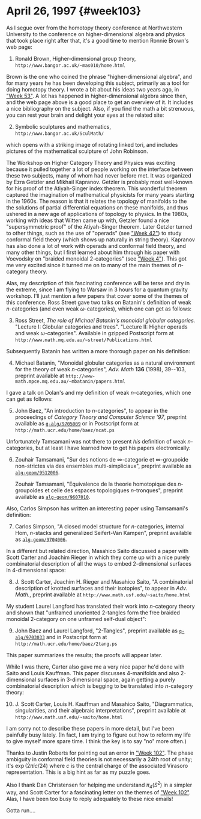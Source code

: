 # April 26, 1997 {#week103}

As I segue over from the homotopy theory conference at Northwestern
University to the conference on higher-dimensional algebra and physics
that took place right after that, it's a good time to mention Ronnie
Brown's web page:

1) Ronald Brown, Higher-dimensional group theory, `http://www.bangor.ac.uk/~mas010/home.html`

Brown is the one who coined the phrase "higher-dimensional algebra",
and for many years he has been developing this subject, primarily as a
tool for doing homotopy theory. I wrote a bit about his ideas two years
ago, in ["Week 53"](#week53). A lot has happened in
higher-dimensional algebra since then, and the web page above is a good
place to get an overview of it. It includes a nice bibliography on the
subject. Also, if you find the math a bit strenuous, you can rest your
brain and delight your eyes at the related site:

2) Symbolic sculptures and mathematics, `http://www.bangor.ac.uk/SculMath/`

which opens with a striking image of rotating linked tori, and includes
pictures of the mathematical sculpture of John Robinson.

The Workshop on Higher Category Theory and Physics was exciting because
it pulled together a lot of people working on the interface between
these two subjects, many of whom had never before met. It was organized
by Ezra Getzler and Mikhail Kapranov. Getzler is probably most
well-known for his proof of the Atiyah-Singer index theorem. This
wonderful theorem captured the imagination of mathematical physicists
for many years starting in the 1960s. The reason is that it relates the
topology of manifolds to the the solutions of partial differential
equations on these manifolds, and thus ushered in a new age of
applications of topology to physics. In the 1980s, working with ideas
that Witten came up with, Getzler found a nice "supersymmetric proof"
of the Atiyah-Singer theorem. Later Getzler turned to other things, such
as the use of "operads" (see ["Week 42"](#week42)) to study
conformal field theory (which shows up naturally in string theory).
Kapranov has also done a lot of work with operads and conformal field
theory, and many other things, but I first learned about him through his
paper with Voevodsky on "braided monoidal $2$-categories" (see
["Week 4"](#week4)). This got me very excited since it turned me on
to many of the main themes of $n$-category theory.

Alas, my description of this fascinating conference will be terse and
dry in the extreme, since I am flying to Warsaw in 3 hours for a quantum
gravity workshop. I'll just mention a few papers that cover some of the
themes of this conference. Ross Street gave two talks on Batanin's
definition of weak $n$-categories (and even weak $\omega$-categories), which one
can get as follows:

3) Ross Street, _The role of Michael Batanin's monoidal globular categories._ "Lecture I: Globular categories and trees". "Lecture II: Higher operads and weak $\omega$-categories". Available in gzipped Postscript form at `http://www.math.mq.edu.au/~street/Publications.html`

Subsequently Batanin has written a more thorough paper on his
definition:

4) Michael Batanin, "Monoidal globular categories as a natural environment for the theory of weak $n$-categories", _Adv. Math_ **136** (1998), 39--103, preprint available at `http://www-math.mpce.mq.edu.au/~mbatanin/papers.html`

I gave a talk on Dolan's and my definition of weak $n$-categories, which
one can get as follows:

5) John Baez, "An introduction to $n$-categories", to appear in the proceedings of _Category Theory and Computer Science '97_, preprint available as [`q-alg/9705009`](https://arxiv.org/abs/q-alg/9705009) or in Postscript form at `http://math.ucr.edu/home/baez/ncat.ps`

Unfortunately Tamsamani was not there to present *his* definition of
weak $n$-categories, but at least I have learned how to get his papers
electronically:

6) Zouhair Tamsamani, "Sur des notions de $\infty$-categorie et $\infty$-groupoide non-strictes via des ensembles multi-simpliciaux", preprint available as [`alg-geom/9512006`](https://arxiv.org/abs/alg-geom/9512006).

    Zouhair Tamsamani, "Equivalence de la theorie homotopique des $n$-groupoides et celle des espaces topologiques $n$-tronques", preprint available as [`alg-geom/9607010`](https://arxiv.org/abs/alg-geom/9607010).

Also, Carlos Simpson has written an interesting paper using Tamsamani's
definition:

7) Carlos Simpson, "A closed model structure for $n$-categories, internal Hom, $n$-stacks and generalized Seifert-Van Kampen", preprint available as [`alg-geom/9704006`](https://arxiv.org/abs/alg-geom/9704006).

In a different but related direction, Masahico Saito discussed a paper
with Scott Carter and Joachim Rieger in which they come up with a nice
purely combinatorial description of all the ways to embed $2$-dimensional
surfaces in $4$-dimensional space:

8) J. Scott Carter, Joachim H. Rieger and Masahico Saito, "A
combinatorial description of knotted surfaces and their isotopies", to
appear in _Adv. Math._, preprint available at `http://www.math.usf.edu/~saito/home.html`

My student Laurel Langford has translated their work into $n$-category
theory and shown that "unframed unoriented 2-tangles form the free
braided monoidal $2$-category on one unframed self-dual object":

9) John Baez and Laurel Langford, "2-Tangles", preprint available as [`q-alg/9703033`](https://arxiv.org/abs/q-alg/9703033) and in Postscript form at `http://math.ucr.edu/home/baez/2tang.ps`

This paper summarizes the results; the proofs will appear later.

While I was there, Carter also gave me a very nice paper he'd done with
Saito and Louis Kauffman. This paper discusses 4-manifolds and also
2-dimensional surfaces in $3$-dimensional space, again getting a purely
combinatorial description which is begging to be translated into
$n$-category theory:

10) J. Scott Carter, Louis H. Kauffman and Masahico Saito, "Diagrammatics, singularities, and their algebraic interpretations", preprint available at `http://www.math.usf.edu/~saito/home.html`

I am sorry not to describe these papers in more detail, but I've been
painfully busy lately. (In fact, I am trying to figure out how to reform
my life to give myself more spare time. I think the key is to say "no"
more often.)

Thanks to Justin Roberts for pointing out an error in
["Week 102"](#week102). The phase ambiguity in conformal field
theories is not necessarily a 24th root of unity; it's $\exp(2\pi ic/24)$ where $c$ is the central charge of the associated Virasoro
representation. This is a big hint as far as my puzzle goes.

Also I thank Dan Christensen for helping me understand $\pi_4(S^2)$ in a
simpler way, and Scott Carter for a fascinating letter on the themes of
["Week 102"](#week102). Alas, I have been too busy to reply
adequately to these nice emails!

Gotta run....
